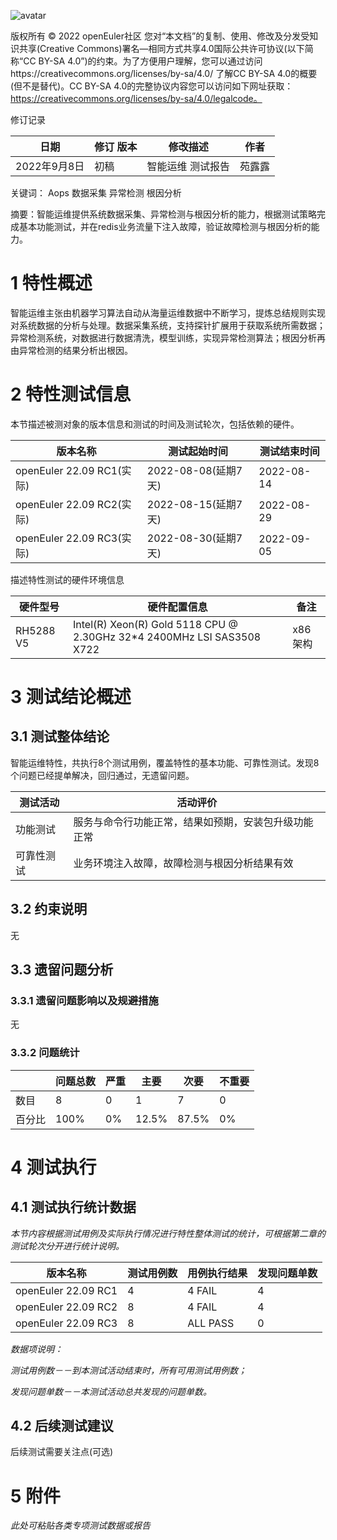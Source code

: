![avatar](D:/%E5%B7%A5%E4%BD%9C%E8%AE%B0%E5%BD%95/%E7%89%B9%E6%80%A7%E6%B5%8B%E8%AF%95/images/openEuler.png)

版权所有 © 2022  openEuler社区
 您对“本文档”的复制、使用、修改及分发受知识共享(Creative Commons)署名—相同方式共享4.0国际公共许可协议(以下简称“CC BY-SA 4.0”)的约束。为了方便用户理解，您可以通过访问https://creativecommons.org/licenses/by-sa/4.0/ 了解CC BY-SA 4.0的概要 (但不是替代)。CC BY-SA 4.0的完整协议内容您可以访问如下网址获取：https://creativecommons.org/licenses/by-sa/4.0/legalcode。

修订记录

| 日期         | 修订   版本 | 修改描述          | 作者   |
| ------------ | ----------- | ----------------- | ------ |
| 2022年9月8日 | 初稿        | 智能运维 测试报告 | 苑露露 |

 关键词： Aops 数据采集 异常检测 根因分析

 

摘要：智能运维提供系统数据采集、异常检测与根因分析的能力，根据测试策略完成基本功能测试，并在redis业务流量下注入故障，验证故障检测与根因分析的能力。

 


# 1     特性概述

智能运维主张由机器学习算法自动从海量运维数据中不断学习，提炼总结规则实现对系统数据的分析与处理。数据采集系统，支持探针扩展用于获取系统所需数据；异常检测系统，对数据进行数据清洗，模型训练，实现异常检测算法；根因分析再由异常检测的结果分析出根因。

# 2     特性测试信息

本节描述被测对象的版本信息和测试的时间及测试轮次，包括依赖的硬件。

| 版本名称                  | 测试起始时间        | 测试结束时间 |
| ------------------------- | ------------------- | ------------ |
| openEuler 22.09 RC1(实际) | 2022-08-08(延期7天) | 2022-08-14   |
| openEuler 22.09 RC2(实际) | 2022-08-15(延期7天) | 2022-08-29   |
| openEuler 22.09 RC3(实际) | 2022-08-30(延期7天) | 2022-09-05   |

描述特性测试的硬件环境信息

| 硬件型号  | 硬件配置信息                                                 | 备注    |
| --------- | ------------------------------------------------------------ | ------- |
| RH5288 V5 | Intel(R) Xeon(R) Gold 5118 CPU @ 2.30GHz 32*4 2400MHz LSI SAS3508 X722 | x86架构 |

# 3     测试结论概述

## 3.1   测试整体结论

智能运维特性，共执行8个测试用例，覆盖特性的基本功能、可靠性测试。发现8个问题已经提单解决，回归通过，无遗留问题。

| 测试活动   | 活动评价                                             |
| ---------- | ---------------------------------------------------- |
| 功能测试   | 服务与命令行功能正常，结果如预期，安装包升级功能正常 |
| 可靠性测试 | 业务环境注入故障，故障检测与根因分析结果有效         |

## 3.2   约束说明

无

## 3.3   遗留问题分析

### 3.3.1 遗留问题影响以及规避措施

无

### 3.3.2 问题统计

|        | 问题总数 | 严重 | 主要  | 次要  | 不重要 |
| ------ | -------- | ---- | ----- | ----- | ------ |
| 数目   | 8        | 0    | 1     | 7     | 0      |
| 百分比 | 100%     | 0%   | 12.5% | 87.5% | 0%     |

# 4     测试执行

## 4.1   测试执行统计数据

*本节内容根据测试用例及实际执行情况进行特性整体测试的统计，可根据第二章的测试轮次分开进行统计说明。*

| 版本名称            | 测试用例数 | 用例执行结果 | 发现问题单数 |
| ------------------- | ---------- | ------------ | ------------ |
| openEuler 22.09 RC1 | 4          | 4 FAIL       | 4            |
| openEuler 22.09 RC2 | 8          | 4 FAIL       | 4            |
| openEuler 22.09 RC3 | 8          | ALL PASS     | 0            |

*数据项说明：*

*测试用例数－－到本测试活动结束时，所有可用测试用例数；*

*发现问题单数－－本测试活动总共发现的问题单数。*

## 4.2   后续测试建议

后续测试需要关注点(可选)

# 5     附件

*此处可粘贴各类专项测试数据或报告*

 
